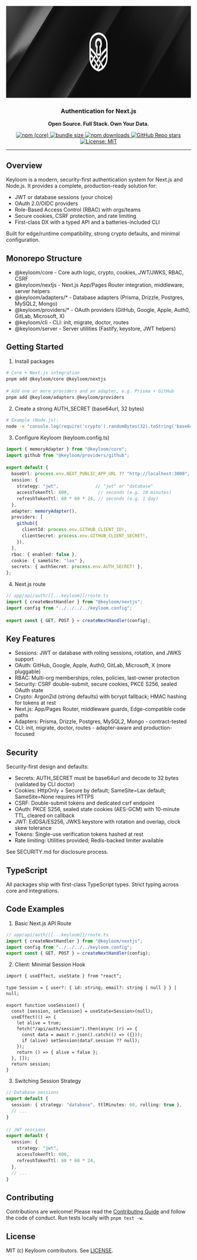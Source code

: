 <div align="center">
  <img src="keyloom_banner.png" alt="Keyloom" width="850" height="250" />
  <h3>Authentication for Next.js</h3>
  <p><strong>Open Source. Full Stack. Own Your Data.</strong></p>

  <p>
    <a href="https://www.npmjs.com/package/@keyloom/core">
      <img alt="npm (core)" src="https://img.shields.io/npm/v/%40keyloom%2Fcore?label=%40keyloom%2Fcore" />
    </a>
    <a href="https://bundlephobia.com/package/@keyloom/core">
      <img alt="bundle size" src="https://img.shields.io/bundlephobia/minzip/%40keyloom%2Fcore" />
    </a>
    <a href="https://www.npmjs.com/package/@keyloom/core">
      <img alt="npm downloads" src="https://img.shields.io/npm/dm/%40keyloom%2Fcore" />
    </a>
    <a href="https://github.com/m-de-graaff/keyloom">
      <img alt="GitHub Repo stars" src="https://img.shields.io/github/stars/m-de-graaff/keyloom?style=social" />
    </a>
    <a href="LICENSE"><img alt="License: MIT" src="https://img.shields.io/badge/License-MIT-yellow.svg" /></a>
  </p>
</div>

---

## Overview

Keyloom is a modern, security-first authentication system for Next.js and Node.js. It provides a complete, production-ready solution for:

- JWT or database sessions (your choice)
- OAuth 2.0/OIDC providers
- Role-Based Access Control (RBAC) with orgs/teams
- Secure cookies, CSRF protection, and rate limiting
- First-class DX with a typed API and a batteries-included CLI

Built for edge/runtime compatibility, strong crypto defaults, and minimal configuration.


## Monorepo Structure

- @keyloom/core - Core auth logic, crypto, cookies, JWT/JWKS, RBAC, CSRF
- @keyloom/nextjs - Next.js App/Pages Router integration, middleware, server helpers
- @keyloom/adapters/* - Database adapters (Prisma, Drizzle, Postgres, MySQL2, Mongo)
- @keyloom/providers/* - OAuth providers (GitHub, Google, Apple, Auth0, GitLab, Microsoft, X)
- @keyloom/cli - CLI: init, migrate, doctor, routes
- @keyloom/server - Server utilities (Fastify, keystore, JWT helpers)


## Getting Started

1) Install packages

```bash
# Core + Next.js integration
pnpm add @keyloom/core @keyloom/nextjs

# Add one or more providers and an adapter, e.g. Prisma + GitHub
pnpm add @keyloom/adapters @keyloom/providers
```

2) Create a strong AUTH_SECRET (base64url, 32 bytes)

```bash
# Example (Node.js):
node -e "console.log(require('crypto').randomBytes(32).toString('base64url'))"
```

3) Configure Keyloom (keyloom.config.ts)

```ts
import { memoryAdapter } from "@keyloom/core";
import github from "@keyloom/providers/github";

export default {
  baseUrl: process.env.NEXT_PUBLIC_APP_URL ?? "http://localhost:3000",
  session: {
    strategy: "jwt",              // "jwt" or "database"
    accessTokenTtl: 600,           // seconds (e.g. 10 minutes)
    refreshTokenTtl: 60 * 60 * 24, // seconds (e.g. 1 day)
  },
  adapter: memoryAdapter(),
  providers: [
    github({
      clientId: process.env.GITHUB_CLIENT_ID!,
      clientSecret: process.env.GITHUB_CLIENT_SECRET!,
    }),
  ],
  rbac: { enabled: false },
  cookie: { sameSite: "lax" },
  secrets: { authSecret: process.env.AUTH_SECRET! },
};
```

4) Next.js route

```ts
// app/api/auth/[[...keyloom]]/route.ts
import { createNextHandler } from "@keyloom/nextjs";
import config from "../../../../keyloom.config";

export const { GET, POST } = createNextHandler(config);
```


## Key Features

- Sessions: JWT or database with rolling sessions, rotation, and JWKS support
- OAuth: GitHub, Google, Apple, Auth0, GitLab, Microsoft, X (more pluggable)
- RBAC: Multi-org memberships, roles, policies, last-owner protection
- Security: CSRF double-submit, secure cookies, PKCE S256, sealed OAuth state
- Crypto: Argon2id (strong defaults) with bcrypt fallback; HMAC hashing for tokens at rest
- Next.js: App/Pages Router, middleware guards, Edge-compatible code paths
- Adapters: Prisma, Drizzle, Postgres, MySQL2, Mongo - contract-tested
- CLI: init, migrate, doctor, routes - adapter-aware and production-focused


## Security

Security-first design and defaults:

- Secrets: AUTH_SECRET must be base64url and decode to 32 bytes (validated by CLI doctor)
- Cookies: HttpOnly + Secure by default; SameSite=Lax default; SameSite=None requires HTTPS
- CSRF: Double-submit tokens and dedicated csrf endpoint
- OAuth: PKCE S256, sealed state cookies (AES-GCM) with 10-minute TTL, cleared on callback
- JWT: EdDSA/ES256, JWKS keystore with rotation and overlap, clock skew tolerance
- Tokens: Single-use verification tokens hashed at rest
- Rate limiting: Utilities provided; Redis-backed limiter available

See SECURITY.md for disclosure process.


## TypeScript

All packages ship with first-class TypeScript types. Strict typing across core and integrations.


## Code Examples

1) Basic Next.js API Route

```ts
// app/api/auth/[[...keyloom]]/route.ts
import { createNextHandler } from "@keyloom/nextjs";
import config from "../../../../keyloom.config";
export const { GET, POST } = createNextHandler(config);
```

2) Client: Minimal Session Hook

```tsx
import { useEffect, useState } from "react";

type Session = { user?: { id: string; email?: string | null } } | null;

export function useSession() {
  const [session, setSession] = useState<Session>(null);
  useEffect(() => {
    let alive = true;
    fetch("/api/auth/session").then(async (r) => {
      const data = await r.json().catch(() => ({}));
      if (alive) setSession(data?.session ?? null);
    });
    return () => { alive = false };
  }, []);
  return session;
}
```

3) Switching Session Strategy

```ts
// Database sessions
export default {
  session: { strategy: "database", ttlMinutes: 60, rolling: true },
  // ...
}

// JWT sessions
export default {
  session: {
    strategy: "jwt",
    accessTokenTtl: 600,
    refreshTokenTtl: 60 * 60 * 24,
  },
  // ...
}
```


## Contributing

Contributions are welcome! Please read the [Contributing Guide](CONTRIBUTING.md) and follow the code of conduct. Run tests locally with `pnpm test -w`.


## License

MIT (c) Keyloom contributors. See [LICENSE](LICENSE).

